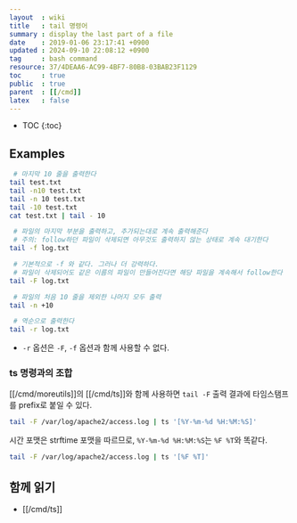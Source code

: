 ```yaml
---
layout  : wiki
title   : tail 명령어
summary : display the last part of a file
date    : 2019-01-06 23:17:41 +0900
updated : 2024-09-10 22:08:12 +0900
tag     : bash command
resource: 37/4DEAA6-AC99-4BF7-80B8-03BAB23F1129
toc     : true
public  : true
parent  : [[/cmd]]
latex   : false
---
```

* TOC
{:toc}

## Examples
```sh
 # 마지막 10 줄을 출력한다
tail test.txt
tail -n10 test.txt
tail -n 10 test.txt
tail -10 test.txt
cat test.txt | tail - 10

 # 파일의 마지막 부분을 출력하고, 추가되는대로 계속 출력해준다
 # 주의: follow하던 파일이 삭제되면 아무것도 출력하지 않는 상태로 계속 대기한다
tail -f log.txt

 # 기본적으로 -f 와 같다. 그러나 더 강력하다.
 # 파일이 삭제되어도 같은 이름의 파일이 만들어진다면 해당 파일을 계속해서 follow한다
tail -F log.txt

 # 파일의 처음 10 줄을 제외한 나머지 모두 출력
tail -n +10

 # 역순으로 출력한다
tail -r log.txt
```

* `-r` 옵션은 `-F`, `-f` 옵션과 함께 사용할 수 없다.

### ts 명령과의 조합

[[/cmd/moreutils]]의 [[/cmd/ts]]와 함께 사용하면 `tail -F` 출력 결과에 타임스탬프를 prefix로 붙일 수 있다.

```bash
tail -F /var/log/apache2/access.log | ts '[%Y-%m-%d %H:%M:%S]'
```

시간 포맷은 strftime 포맷을 따르므로, `%Y-%m-%d %H:%M:%S`는 `%F %T`와 똑같다.

```bash
tail -F /var/log/apache2/access.log | ts '[%F %T]'
```


## 함께 읽기

- [[/cmd/ts]]

